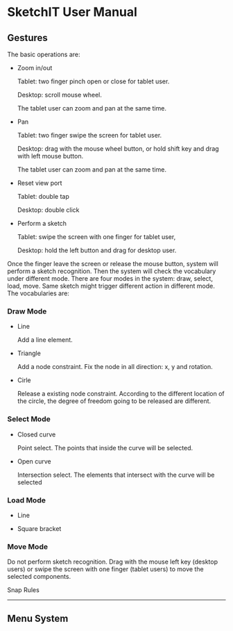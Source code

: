 SketchIT User Manual
====================

Gestures
--------

The basic operations are:

- Zoom in/out

	Tablet: two finger pinch open or close for tablet user. 
	
	Desktop: scroll mouse wheel.
	
	The tablet user can zoom and pan at the same time. 
	
- Pan

	Tablet: two finger swipe the screen for tablet user. 
	
	Desktop: drag with the mouse wheel button, or hold shift key and drag with left mouse button.
	
	The tablet user can zoom and pan at the same time. 

- Reset view port

	Tablet: double tap	
	
	Desktop: double click
	
- Perform a sketch

	Tablet: swipe the screen with one finger for tablet user, 
	
	Desktop: hold the left button and drag for desktop user. 
	
Once the finger leave the screen or release the mouse button, system will perform a sketch recognition. Then the system will check the vocabulary under different mode. There are four modes in the system: draw, select, load, move. Same sketch might trigger different action in different mode. The vocabularies are:
 
### Draw Mode ###

- Line

	Add a line element.
	
- Triangle

	Add a node constraint. Fix the node in all direction: x, y and rotation.

- Cirle

	Release a existing node constraint. According to the different location of the circle, the degree of freedom going to be released are different. 
	 
### Select Mode ###

- Closed curve 

	Point select. The points that inside the curve will be selected.
	
- Open curve

	Intersection select. The elements that intersect with the curve will be selected

### Load Mode ###

- Line 
	
	
- Square bracket

### Move Mode ###

Do not perform sketch recognition. Drag with the mouse left key (desktop users) or swipe the screen with one finger (tablet users) to move the selected components.

Snap Rules
__________




Menu System
-----------


